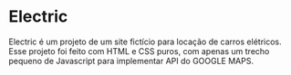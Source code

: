 # Electric
Electric é um projeto de um site fictício para locação de carros elétricos. 
Esse projeto foi feito com HTML e CSS puros, com apenas um trecho pequeno de Javascript para implementar API do GOOGLE MAPS.

